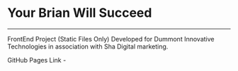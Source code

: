 # Your Brian Will Succeed 

---

FrontEnd Project (Static Files Only) Developed for Dummont Innovative Technologies in association with Sha Digital marketing. 

GitHub Pages Link - 